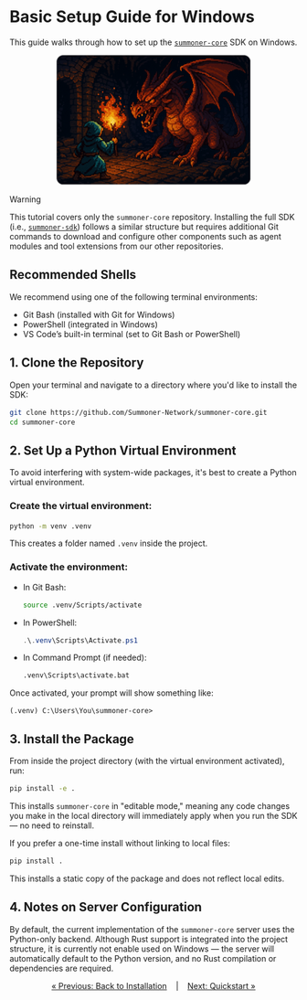 # Basic Setup Guide for Windows

This guide walks through how to set up the [`summoner-core`](https://github.com/Summoner-Network/summoner-core) SDK on Windows.

<p align="center">
  <img width="340px" src="../../assets/img/windows_install_rounded.png"/>
</p>

> [!WARNING]
> This tutorial covers only the `summoner-core` repository. Installing the full SDK (i.e., [`summoner-sdk`](https://github.com/Summoner-Network/summoner-sdk)) follows a similar structure but requires additional Git commands to download and configure other components such as agent modules and tool extensions from our other repositories.


## Recommended Shells

We recommend using one of the following terminal environments:

* Git Bash (installed with Git for Windows)
* PowerShell (integrated in Windows)
* VS Code’s built-in terminal (set to Git Bash or PowerShell)


## 1. Clone the Repository

Open your terminal and navigate to a directory where you'd like to install the SDK:

```bash
git clone https://github.com/Summoner-Network/summoner-core.git
cd summoner-core
```

## 2. Set Up a Python Virtual Environment

To avoid interfering with system-wide packages, it's best to create a Python virtual environment.

### Create the virtual environment:

```bash
python -m venv .venv
```

This creates a folder named `.venv` inside the project.

### Activate the environment:

* In Git Bash:

  ```bash
  source .venv/Scripts/activate
  ```

* In PowerShell:

  ```powershell
  .\.venv\Scripts\Activate.ps1
  ```

* In Command Prompt (if needed):

  ```cmd
  .venv\Scripts\activate.bat
  ```

Once activated, your prompt will show something like:

```
(.venv) C:\Users\You\summoner-core>
```

## 3. Install the Package

From inside the project directory (with the virtual environment activated), run:

```bash
pip install -e .
```

This installs `summoner-core` in "editable mode," meaning any code changes you make in the local directory will immediately apply when you run the SDK — no need to reinstall.

If you prefer a one-time install without linking to local files:

```bash
pip install .
```

This installs a static copy of the package and does not reflect local edits.


## 4. Notes on Server Configuration

By default, the current implementation of the `summoner-core` server uses the Python-only backend. Although Rust support is integrated into the project structure, it is currently not enable used on Windows — the server will automatically default to the Python version, and no Rust compilation or dependencies are required.

<p align="center">
  <a href="installation.md">&laquo; Previous: Back to Installation</a> &nbsp;&nbsp;&nbsp;|&nbsp;&nbsp;&nbsp; <a href="quickstart/index.md">Next: Quickstart &raquo;</a>
</p>

